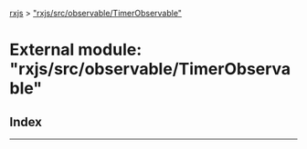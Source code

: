 [rxjs](../README.md) > ["rxjs/src/observable/TimerObservable"](../modules/_rxjs_src_observable_timerobservable_.md)

# External module: "rxjs/src/observable/TimerObservable"

## Index

---

